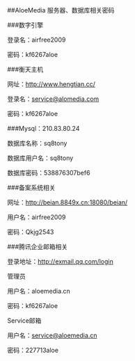 ##AloeMedia 服务器、数据库相关密码



###数字引擎

登录名：airfree2009

密码：kf6267aloe

###衡天主机

网址：http://www.hengtian.cc/

登录名：service@alomedia.com

密码：kf6267aloe


###Mysql：210.83.80.24

数据库名称：sq8tony	

数据库用户名：sq8tony

数据库密码：538876307bef6

###备案系统相关

网址：http://beian.8849x.cn:18080/beian/

用户名：airfree2009

密码：Qkjg2543

###腾讯企业邮箱相关

登录地址：http://exmail.qq.com/login

管理员

用户名：aloemedia.cn

密码：kf6267aloe

Service邮箱

用户名：service@aloemedia.cn

密码：227713aloe




